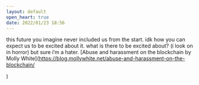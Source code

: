 ```yaml
---
layout: default
open_heart: true
date: 2022/01/23 18:56
---
```


this future you imagine never included us from the start. idk how you can expect us to be excited about it. what is there to be excited about? (i look on in horror) but sure i’m a hater. [Abuse and harassment on the blockchain by Molly White](https://blog.mollywhite.net/abuse-and-harassment-on-the-blockchain/

)
